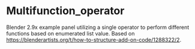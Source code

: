 # Multifunction_operator
Blender 2.9x example panel utilizing a single operator to perform different functions based on enumerated list value. Based on https://blenderartists.org/t/how-to-structure-add-on-code/1288322/2.
